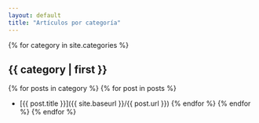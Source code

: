 ```yaml
---
layout: default
title: "Artículos por categoría"
---
```


{% for category in site.categories %}
## {{ category | first }}
  {% for posts in category %}
    {% for post in posts %}
- [{{ post.title }}]({{ site.baseurl }}/{{ post.url }})
    {% endfor %}
  {% endfor %}
{% endfor %}

